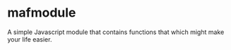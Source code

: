 # mafmodule
A simple Javascript module that contains functions that which might make your life easier.
